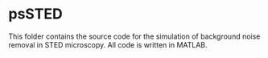 # psSTED
This folder contains the source code for the simulation of background noise removal in STED microscopy. All code is written in MATLAB. 
